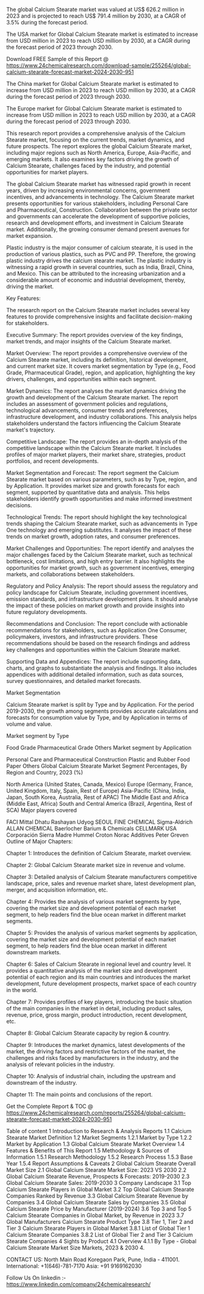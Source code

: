 The global Calcium Stearate market was valued at US$ 626.2 million in 2023 and is projected to reach US$ 791.4 million by 2030, at a CAGR of 3.5% during the forecast period.

The USA market for Global Calcium Stearate market is estimated to increase from USD million in 2023 to reach USD million by 2030, at a CAGR during the forecast period of 2023 through 2030.

Download FREE Sample of this Report @ https://www.24chemicalresearch.com/download-sample/255264/global-calcium-stearate-forecast-market-2024-2030-951

The China market for Global Calcium Stearate market is estimated to increase from USD million in 2023 to reach USD million by 2030, at a CAGR during the forecast period of 2023 through 2030.

The Europe market for Global Calcium Stearate market is estimated to increase from USD million in 2023 to reach USD million by 2030, at a CAGR during the forecast period of 2023 through 2030.

This research report provides a comprehensive analysis of the Calcium Stearate market, focusing on the current trends, market dynamics, and future prospects. The report explores the global Calcium Stearate market, including major regions such as North America, Europe, Asia-Pacific, and emerging markets. It also examines key factors driving the growth of Calcium Stearate, challenges faced by the industry, and potential opportunities for market players.

The global Calcium Stearate market has witnessed rapid growth in recent years, driven by increasing environmental concerns, government incentives, and advancements in technology. The Calcium Stearate market presents opportunities for various stakeholders, including Personal Care and Pharmaceutical, Construction. Collaboration between the private sector and governments can accelerate the development of supportive policies, research and development efforts, and investment in Calcium Stearate market. Additionally, the growing consumer demand present avenues for market expansion.

Plastic industry is the major consumer of calcium stearate, it is used in the production of various plastics, such as PVC and PP. Therefore, the growing plastic industry drives the calcium stearate market. The plastic industry is witnessing a rapid growth in several countries, such as India, Brazil, China, and Mexico. This can be attributed to the increasing urbanization and a considerable amount of economic and industrial development, thereby, driving the market.

Key Features:

The research report on the Calcium Stearate market includes several key features to provide comprehensive insights and facilitate decision-making for stakeholders.

Executive Summary: The report provides overview of the key findings, market trends, and major insights of the Calcium Stearate market.

Market Overview: The report provides a comprehensive overview of the Calcium Stearate market, including its definition, historical development, and current market size. It covers market segmentation by Type (e.g., Food Grade, Pharmaceutical Grade), region, and application, highlighting the key drivers, challenges, and opportunities within each segment.

Market Dynamics: The report analyses the market dynamics driving the growth and development of the Calcium Stearate market. The report includes an assessment of government policies and regulations, technological advancements, consumer trends and preferences, infrastructure development, and industry collaborations. This analysis helps stakeholders understand the factors influencing the Calcium Stearate market's trajectory.

Competitive Landscape: The report provides an in-depth analysis of the competitive landscape within the Calcium Stearate market. It includes profiles of major market players, their market share, strategies, product portfolios, and recent developments.

Market Segmentation and Forecast: The report segment the Calcium Stearate market based on various parameters, such as by Type, region, and by Application. It provides market size and growth forecasts for each segment, supported by quantitative data and analysis. This helps stakeholders identify growth opportunities and make informed investment decisions.

Technological Trends: The report should highlight the key technological trends shaping the Calcium Stearate market, such as advancements in Type One technology and emerging substitutes. It analyses the impact of these trends on market growth, adoption rates, and consumer preferences.

Market Challenges and Opportunities: The report identify and analyses the major challenges faced by the Calcium Stearate market, such as technical bottleneck, cost limitations, and high entry barrier. It also highlights the opportunities for market growth, such as government incentives, emerging markets, and collaborations between stakeholders.

Regulatory and Policy Analysis: The report should assess the regulatory and policy landscape for Calcium Stearate, including government incentives, emission standards, and infrastructure development plans. It should analyse the impact of these policies on market growth and provide insights into future regulatory developments.

Recommendations and Conclusion: The report conclude with actionable recommendations for stakeholders, such as Application One Consumer, policymakers, investors, and infrastructure providers. These recommendations should be based on the research findings and address key challenges and opportunities within the Calcium Stearate market.

Supporting Data and Appendices: The report include supporting data, charts, and graphs to substantiate the analysis and findings. It also includes appendices with additional detailed information, such as data sources, survey questionnaires, and detailed market forecasts.

Market Segmentation

Calcium Stearate market is split by Type and by Application. For the period 2019-2030, the growth among segments provides accurate calculations and forecasts for consumption value by Type, and by Application in terms of volume and value.

Market segment by Type

Food Grade
Pharmaceutical Grade
Others
Market segment by Application

Personal Care and Pharmaceutical
Construction
Plastic and Rubber
Food
Paper
Others
Global Calcium Stearate Market Segment Percentages, By Region and Country, 2023 (%)

North America (United States, Canada, Mexico)
Europe (Germany, France, United Kingdom, Italy, Spain, Rest of Europe)
Asia-Pacific (China, India, Japan, South Korea, Australia, Rest of APAC)
The Middle East and Africa (Middle East, Africa)
South and Central America (Brazil, Argentina, Rest of SCA)
Major players covered

FACI
Mittal Dhatu Rashayan Udyog
SEOUL FINE CHEMICAL
Sigma-Aldrich
ALLAN CHEMICAL
Baerlocher
Barium & Chemicals
CELLMARK USA
Corporación Sierra Madre
Hummel Croton
Norac Additives
Peter Greven
Outline of Major Chapters:

Chapter 1: Introduces the definition of Calcium Stearate, market overview.

Chapter 2: Global Calcium Stearate market size in revenue and volume.

Chapter 3: Detailed analysis of Calcium Stearate manufacturers competitive landscape, price, sales and revenue market share, latest development plan, merger, and acquisition information, etc.

Chapter 4: Provides the analysis of various market segments by type, covering the market size and development potential of each market segment, to help readers find the blue ocean market in different market segments.

Chapter 5: Provides the analysis of various market segments by application, covering the market size and development potential of each market segment, to help readers find the blue ocean market in different downstream markets.

Chapter 6: Sales of Calcium Stearate in regional level and country level. It provides a quantitative analysis of the market size and development potential of each region and its main countries and introduces the market development, future development prospects, market space of each country in the world.

Chapter 7: Provides profiles of key players, introducing the basic situation of the main companies in the market in detail, including product sales, revenue, price, gross margin, product introduction, recent development, etc.

Chapter 8: Global Calcium Stearate capacity by region & country.

Chapter 9: Introduces the market dynamics, latest developments of the market, the driving factors and restrictive factors of the market, the challenges and risks faced by manufacturers in the industry, and the analysis of relevant policies in the industry.

Chapter 10: Analysis of industrial chain, including the upstream and downstream of the industry.

Chapter 11: The main points and conclusions of the report.

Get the Complete Report & TOC @ https://www.24chemicalresearch.com/reports/255264/global-calcium-stearate-forecast-market-2024-2030-951

Table of content
1 Introduction to Research & Analysis Reports
1.1 Calcium Stearate Market Definition
1.2 Market Segments
1.2.1 Market by Type
1.2.2 Market by Application
1.3 Global Calcium Stearate Market Overview
1.4 Features & Benefits of This Report
1.5 Methodology & Sources of Information
1.5.1 Research Methodology
1.5.2 Research Process
1.5.3 Base Year
1.5.4 Report Assumptions & Caveats
2 Global Calcium Stearate Overall Market Size
2.1 Global Calcium Stearate Market Size: 2023 VS 2030
2.2 Global Calcium Stearate Revenue, Prospects & Forecasts: 2019-2030
2.3 Global Calcium Stearate Sales: 2019-2030
3 Company Landscape
3.1 Top Calcium Stearate Players in Global Market
3.2 Top Global Calcium Stearate Companies Ranked by Revenue
3.3 Global Calcium Stearate Revenue by Companies
3.4 Global Calcium Stearate Sales by Companies
3.5 Global Calcium Stearate Price by Manufacturer (2019-2024)
3.6 Top 3 and Top 5 Calcium Stearate Companies in Global Market, by Revenue in 2023
3.7 Global Manufacturers Calcium Stearate Product Type
3.8 Tier 1, Tier 2 and Tier 3 Calcium Stearate Players in Global Market
3.8.1 List of Global Tier 1 Calcium Stearate Companies
3.8.2 List of Global Tier 2 and Tier 3 Calcium Stearate Companies
4 Sights by Product
4.1 Overview
4.1.1 By Type - Global Calcium Stearate Market Size Markets, 2023 & 2030
4.

CONTACT US:
North Main Road Koregaon Park, Pune, India - 411001.
International: +1(646)-781-7170
Asia: +91 9169162030

Follow Us On linkedin :- https://www.linkedin.com/company/24chemicalresearch/

